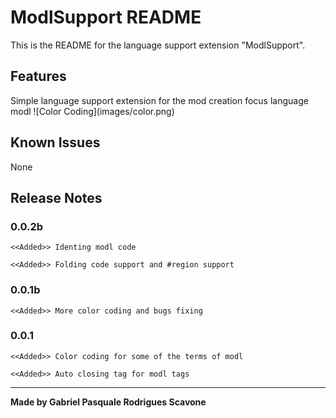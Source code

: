 # ModlSupport README

This is the README for the language support extension "ModlSupport". 

## Features

Simple language support extension for the mod creation focus language modl
\!\[Color Coding\]\(images/color.png\)

## Known Issues

None

## Release Notes

### 0.0.2b
    <<Added>> Identing modl code
    
    <<Added>> Folding code support and #region support


### 0.0.1b
    <<Added>> More color coding and bugs fixing


### 0.0.1
    <<Added>> Color coding for some of the terms of modl

    <<Added>> Auto closing tag for modl tags

----------------------------------------------------------------------------------------------------------

**Made by Gabriel Pasquale Rodrigues Scavone**